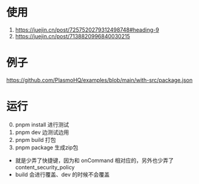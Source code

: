 # 使用
1. https://juejin.cn/post/7257520279312498748#heading-9
2. https://juejin.cn/post/7138820996840030215

# 例子
https://github.com/PlasmoHQ/examples/blob/main/with-src/package.json

# 运行
0. pnpm install 进行测试
1. pnpm dev 边测试边用
2. pnpm build 打包
3. pnpm package 生成zip包


- 就是少弄了快捷键，因为和 onCommand 相对应的，另外也少弄了content_security_policy
- build 会进行覆盖、dev 的时候不会覆盖
